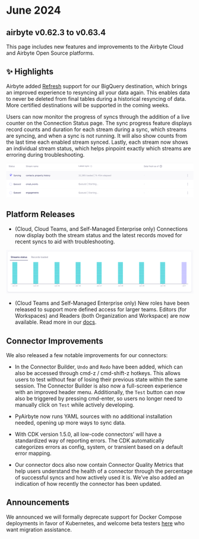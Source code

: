 # June 2024

## airbyte v0.62.3 to v0.63.4

This page includes new features and improvements to the Airbyte Cloud and Airbyte Open Source platforms.

## ✨ Highlights

Airbyte added [Refresh](operator-guides/refreshes) support for our BigQuery destination, which brings an improved experience to resyncing all your data again. This enables data to never be deleted from final tables during a historical resyncing of data. More certified destinations will be supported in the coming weeks. 

Users can now monitor the progress of syncs through the addition of a live counter on the Connection Status page. The sync progress feature displays record counts and duration for each stream during a sync, which streams are syncing, and when a sync is not running. It will also show counts from the last time each enabled stream synced. Lastly, each stream now shows an individual stream status, which helps pinpoint exactly which streams are erroring during troubleshooting.

![Sync Progress](./assets/sync-progress.png)

## Platform Releases

- (Cloud, Cloud Teams, and Self-Managed Enterprise only) Connections now display both the stream status and the latest records moved for recent syncs to aid with troubleshooting. 

![Connection Graph](./assets/connection-stream-status-graph.png)

- (Cloud Teams and Self-Managed Enterprise only) New roles have been released to support more defined access for larger teams. Editors (for Workspaces) and Readers (both Organization and Workspace) are now available. Read more in our [docs](/access-management/rbac).

## Connector Improvements

We also released a few notable improvements for our connectors:

- In the Connector Builder, `Undo` and `Redo` have been added, which can also be accessed through cmd-z / cmd-shift-z hotkeys. This allows users to test without fear of losing their previous state within the same session. The Connector Builder is also now a full-screen experience with an improved header menu. Additionally, the `Test` button can now also be triggered by pressing cmd-enter, so users no longer need to manually click on `Test` while actively developing.

- PyAirbyte now runs YAML sources with no additional installation needed, opening up more ways to sync data.

- With CDK version 1.5.0, all low-code connectors’ will have a standardized way of reporting errors. The CDK automatically categorizes errors as config, system, or transient based on a default error mapping.

- Our connector docs also now contain Connector Quality Metrics that help users understand the health of a connector through the percentage of successful syncs and how actively used it is. We’ve also added an indication of how recently the connector has been updated.

## Announcements
We announced we will formally deprecate support for Docker Compose deployments in favor of Kubernetes, and welcome beta testers [here](https://github.com/airbytehq/airbyte/discussions/40599) who want migration assistance. 